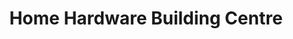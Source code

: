 ---
title: "Home Hardware Building Centre"
url: /greater-napanee/home-hardware-building-centre/
shop: Baumarkt
---